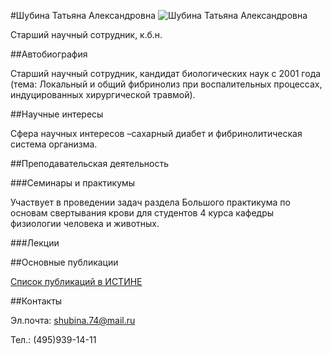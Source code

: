 #Шубина Татьяна Александровна
![Шубина Татьяна Александровна](./shubina.jpg "Шубина Татьяна Александровна")

Старший научный сотрудник, к.б.н.

##Автобиография

Старший научный сотрудник, кандидат биологических наук с 2001 года (тема: Локальный и общий фибринолиз при воспалительных процессах, индуцированных хирургической травмой). 

##Научные интересы

Сфера научных интересов –сахарный диабет и фибринолитическая система организма.

##Преподавательская деятельность

###Семинары и практикумы

Участвует в проведении задач раздела  Большого практикума по основам свертывания крови для студентов 4 курса кафедры физиологии человека и животных. 

###Лекции

##Основные публикации

[Список публикаций в ИСТИНЕ](http://istina.msu.ru/profile/ShubinaTA/)

##Контакты

Эл.почта: shubina.74@mail.ru

Тел.: (495)939-14-11